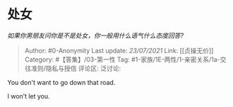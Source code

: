 # 处女
*如果你男朋友问你是不是处女，你一般用什么语气什么态度回答?*

> Author: #0-Anonymity
> Last update: *23/07/2021*
> Link: [[贞操无价]]
> Category: #【答集】/03-第一性
> Tag: #1-家族/1E-两性/1-亲密关系/1a-交往准则/隐私与授信
> 评论区:
> 泛讨论:

You don't want to go down that road.

I won’t let you.
